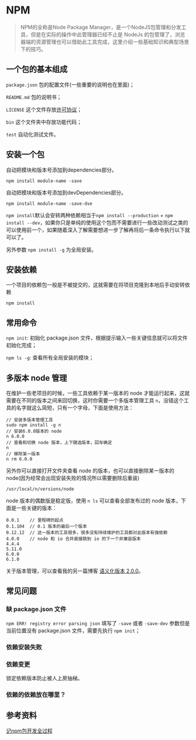 # NPM

> NPM的全称是Node Package Manager，是一个NodeJS包管理和分发工具，但是在实际的操作中此管理器已经不止是 NodeJs 的包管理了，浏览器端的资源管理也可以借助此工具完成，这里介绍一些基础知识和典型场景下的技巧。

## 一个包的基本组成

`package.json` 包的配置文件(一些重要的说明也在里面)；

`README.md` 包的说明书；

`LICENSE` 这个文件存放[许可协议](/index.html#!/articles/license)；

`bin` 这个文件夹中存放功能代码；

`test` 自动化测试文件。

## 安装一个包

自动把模块和版本号添加到dependencies部分。
 
	npm install module-name -save 

自动把模块和版本号添加到devDependencies部分。

	npm install module-name -save-dve

`npm install`默认会安转两种依赖相当于`npm install --production` + `npm install --dev`，如果你只是单纯的使用这个包而不需要进行一些改动测试之类的可以使用前一个，如果随着深入了解需要想进一步了解再将后一条命令执行以下就可以了。

另外参数 `npm install -g` 为全局安装。

## 安装依赖

一个项目的依赖包一般是不被提交的，这就需要在将项目克隆到本地后手动安转依赖

	npm install

## 常用命令

`npm init`: 初始化 package.json 文件，根据提示输入一些关键信息就可以将文件初始化完成；

`npm ls -g`: 查看所有全局安装的模块；

## 多版本 node 管理

在维护一些老项目的时候，一些工具依赖于某一版本的 node 才能运行起来，这就需要在不同的版本之间来回切换，这时你需要一个多版本管理工具 `n`，没错这个工具的名字就这么简短，只有一个字母，下面是使用方法：

	// 安装多版本管理工具
	sudo npm install -g n
	// 安装6.0.0版本的 node
	n 6.0.0
	// 查看和切换 node 版本，上下键选版本，回车确定
	n
	// 移除某一版本
	n rm 6.0.0

另外你可以直接打开文件夹查看 node 的版本，也可以直接删除某一版本的 node(因为经常会出现安装失败的情况所以需要删除后重装)
	
	/usr/local/n/versions/node

node 版本的偶数版是稳定版，使用 `n ls` 可以查看全部发布过的 node 版本，下面是一些关键的版本：

	0.0.1    // 里程碑的起点
    0.1.104  // 0.1 版本的最后一个版本
    0.12.12  // 这一版本的工具很多，很多没有持续维护的工具都对此版本有强依赖
    4.0.0    // node 和 io 合并直接跳到 io 的下一个非兼容版本
    4.4.4
    5.11.0
    6.0.0
    6.1.0

关于版本管理，可以查看我的另一篇博客 [语义化版本 2.0.0](/index.html/#!/articles/semantic-versioning)。

## 常见问题

### 缺 package.json 文件

`npm ERR! registry error parsing json` 填写了 `-save` 或者 `-save-dev` 参数但是当前位置没有 package.json 文件，需要先执行 `npm init`；

### 依赖安装失败

### 依赖变更

锁定依赖版本防止被人上房抽梯。

### 依赖的依赖放在哪里？

## 参考资料
	
[记npm包开发全过程](http://www.w2bc.com/Article/86039)	